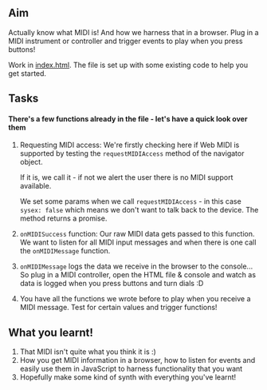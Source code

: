 ## Aim

Actually know what MIDI is! And how we harness that in a browser. Plug in a MIDI instrument or controller and trigger events to play when you press buttons!

Work in [index.html](index.html). The file is set up with some existing code to help you get started.

## Tasks

#### There's a few functions already in the file - let's have a quick look over them

1. Requesting MIDI access: We're firstly checking here if Web MIDI is supported by testing the `requestMIDIAccess` method of the navigator object.
   
   If it is, we call it - if not we alert the user there is no MIDI support available.

   We set some params when we call `requestMIDIAccess` - in this case `sysex: false` which means we don't want to talk back to the device. The method returns a promise.

2. `onMIDISuccess` function: Our raw MIDI data gets passed to this function. We want to listen for all MIDI input messages and when there is one call the `onMIDIMessage` function.

3. `onMIDIMessage` logs the data we receive in the browser to the console... So plug in a MIDI controller, open the HTML file & console and watch as data is logged when you press buttons and turn dials :D

4. You have all the functions we wrote before to play when you receive a MIDI message. Test for certain values and trigger functions!


## What you learnt!

1. That MIDI isn't quite what you think it is :)
2. How you get MIDI information in a browser, how to listen for events and easily use them in JavaScript to harness functionality that you want
3. Hopefully make some kind of synth with everything you've learnt!
 